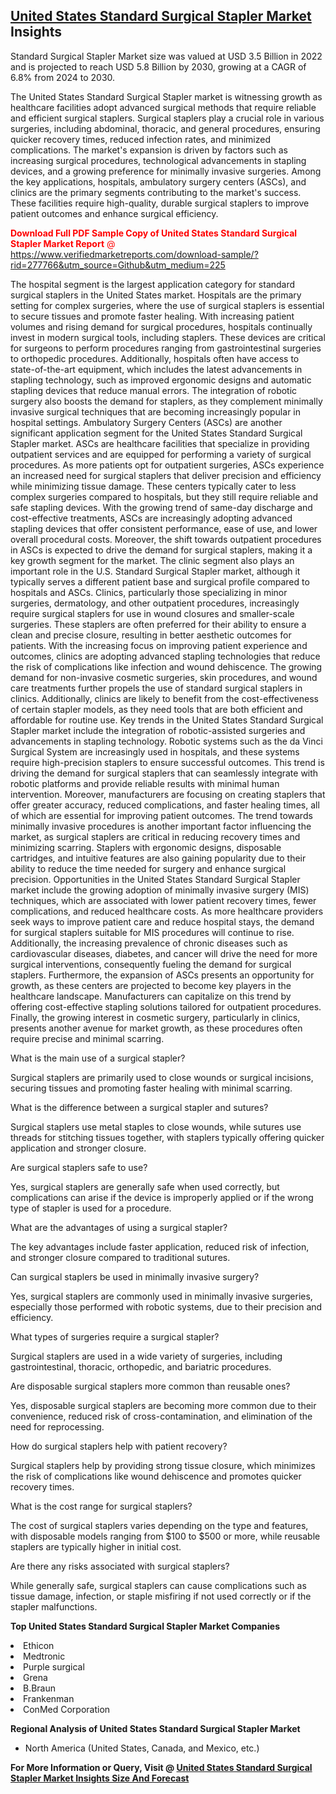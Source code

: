 <h2><a href="https://www.verifiedmarketreports.com/download-sample/?rid=277766&amp;utm_source=Github&amp;utm_medium=225" target="_blank">United States Standard Surgical Stapler Market</a> Insights</h2><p>Standard Surgical Stapler Market size was valued at USD 3.5 Billion in 2022 and is projected to reach USD 5.8 Billion by 2030, growing at a CAGR of 6.8% from 2024 to 2030.</p><p><p>The United States Standard Surgical Stapler market is witnessing growth as healthcare facilities adopt advanced surgical methods that require reliable and efficient surgical staplers. Surgical staplers play a crucial role in various surgeries, including abdominal, thoracic, and general procedures, ensuring quicker recovery times, reduced infection rates, and minimized complications. The market's expansion is driven by factors such as increasing surgical procedures, technological advancements in stapling devices, and a growing preference for minimally invasive surgeries. Among the key applications, hospitals, ambulatory surgery centers (ASCs), and clinics are the primary segments contributing to the market's success. These facilities require high-quality, durable surgical staplers to improve patient outcomes and enhance surgical efficiency. <p><span class=""><span style="color: #ff0000;"><strong>Download Full PDF Sample Copy of United States Standard Surgical Stapler Market Report</strong> @ </span><a href="https://www.verifiedmarketreports.com/download-sample/?rid=277766&amp;utm_source=Github&amp;utm_medium=225" target="_blank">https://www.verifiedmarketreports.com/download-sample/?rid=277766&amp;utm_source=Github&amp;utm_medium=225</a></span></p> The hospital segment is the largest application category for standard surgical staplers in the United States market. Hospitals are the primary setting for complex surgeries, where the use of surgical staplers is essential to secure tissues and promote faster healing. With increasing patient volumes and rising demand for surgical procedures, hospitals continually invest in modern surgical tools, including staplers. These devices are critical for surgeons to perform procedures ranging from gastrointestinal surgeries to orthopedic procedures. Additionally, hospitals often have access to state-of-the-art equipment, which includes the latest advancements in stapling technology, such as improved ergonomic designs and automatic stapling devices that reduce manual errors. The integration of robotic surgery also boosts the demand for staplers, as they complement minimally invasive surgical techniques that are becoming increasingly popular in hospital settings. Ambulatory Surgery Centers (ASCs) are another significant application segment for the United States Standard Surgical Stapler market. ASCs are healthcare facilities that specialize in providing outpatient services and are equipped for performing a variety of surgical procedures. As more patients opt for outpatient surgeries, ASCs experience an increased need for surgical staplers that deliver precision and efficiency while minimizing tissue damage. These centers typically cater to less complex surgeries compared to hospitals, but they still require reliable and safe stapling devices. With the growing trend of same-day discharge and cost-effective treatments, ASCs are increasingly adopting advanced stapling devices that offer consistent performance, ease of use, and lower overall procedural costs. Moreover, the shift towards outpatient procedures in ASCs is expected to drive the demand for surgical staplers, making it a key growth segment for the market. The clinic segment also plays an important role in the U.S. Standard Surgical Stapler market, although it typically serves a different patient base and surgical profile compared to hospitals and ASCs. Clinics, particularly those specializing in minor surgeries, dermatology, and other outpatient procedures, increasingly require surgical staplers for use in wound closures and smaller-scale surgeries. These staplers are often preferred for their ability to ensure a clean and precise closure, resulting in better aesthetic outcomes for patients. With the increasing focus on improving patient experience and outcomes, clinics are adopting advanced stapling technologies that reduce the risk of complications like infection and wound dehiscence. The growing demand for non-invasive cosmetic surgeries, skin procedures, and wound care treatments further propels the use of standard surgical staplers in clinics. Additionally, clinics are likely to benefit from the cost-effectiveness of certain stapler models, as they need tools that are both efficient and affordable for routine use. Key trends in the United States Standard Surgical Stapler market include the integration of robotic-assisted surgeries and advancements in stapling technology. Robotic systems such as the da Vinci Surgical System are increasingly used in hospitals, and these systems require high-precision staplers to ensure successful outcomes. This trend is driving the demand for surgical staplers that can seamlessly integrate with robotic platforms and provide reliable results with minimal human intervention. Moreover, manufacturers are focusing on creating staplers that offer greater accuracy, reduced complications, and faster healing times, all of which are essential for improving patient outcomes. The trend towards minimally invasive procedures is another important factor influencing the market, as surgical staplers are critical in reducing recovery times and minimizing scarring. Staplers with ergonomic designs, disposable cartridges, and intuitive features are also gaining popularity due to their ability to reduce the time needed for surgery and enhance surgical precision. Opportunities in the United States Standard Surgical Stapler market include the growing adoption of minimally invasive surgery (MIS) techniques, which are associated with lower patient recovery times, fewer complications, and reduced healthcare costs. As more healthcare providers seek ways to improve patient care and reduce hospital stays, the demand for surgical staplers suitable for MIS procedures will continue to rise. Additionally, the increasing prevalence of chronic diseases such as cardiovascular diseases, diabetes, and cancer will drive the need for more surgical interventions, consequently fueling the demand for surgical staplers. Furthermore, the expansion of ASCs presents an opportunity for growth, as these centers are projected to become key players in the healthcare landscape. Manufacturers can capitalize on this trend by offering cost-effective stapling solutions tailored for outpatient procedures. Finally, the growing interest in cosmetic surgery, particularly in clinics, presents another avenue for market growth, as these procedures often require precise and minimal scarring. <p>What is the main use of a surgical stapler?</p> <p>Surgical staplers are primarily used to close wounds or surgical incisions, securing tissues and promoting faster healing with minimal scarring.</p> <p>What is the difference between a surgical stapler and sutures?</p> <p>Surgical staplers use metal staples to close wounds, while sutures use threads for stitching tissues together, with staplers typically offering quicker application and stronger closure.</p> <p>Are surgical staplers safe to use?</p> <p>Yes, surgical staplers are generally safe when used correctly, but complications can arise if the device is improperly applied or if the wrong type of stapler is used for a procedure.</p> <p>What are the advantages of using a surgical stapler?</p> <p>The key advantages include faster application, reduced risk of infection, and stronger closure compared to traditional sutures.</p> <p>Can surgical staplers be used in minimally invasive surgery?</p> <p>Yes, surgical staplers are commonly used in minimally invasive surgeries, especially those performed with robotic systems, due to their precision and efficiency.</p> <p>What types of surgeries require a surgical stapler?</p> <p>Surgical staplers are used in a wide variety of surgeries, including gastrointestinal, thoracic, orthopedic, and bariatric procedures.</p> <p>Are disposable surgical staplers more common than reusable ones?</p> <p>Yes, disposable surgical staplers are becoming more common due to their convenience, reduced risk of cross-contamination, and elimination of the need for reprocessing.</p> <p>How do surgical staplers help with patient recovery?</p> <p>Surgical staplers help by providing strong tissue closure, which minimizes the risk of complications like wound dehiscence and promotes quicker recovery times.</p> <p>What is the cost range for surgical staplers?</p> <p>The cost of surgical staplers varies depending on the type and features, with disposable models ranging from $100 to $500 or more, while reusable staplers are typically higher in initial cost.</p> <p>Are there any risks associated with surgical staplers?</p> <p>While generally safe, surgical staplers can cause complications such as tissue damage, infection, or staple misfiring if not used correctly or if the stapler malfunctions.</p></p><p><strong>Top United States Standard Surgical Stapler Market Companies</strong></p><div data-test-id=""><p><li>Ethicon</li><li> Medtronic</li><li> Purple surgical</li><li> Grena</li><li> B.Braun</li><li> Frankenman</li><li> ConMed Corporation</li></p><div><strong>Regional Analysis of&nbsp;United States Standard Surgical Stapler Market</strong></div><ul><li dir="ltr"><p dir="ltr">North America&nbsp;(United States, Canada, and Mexico, etc.)</p></li></ul><p><strong>For More Information or Query, Visit @&nbsp;</strong><strong><a href="https://www.verifiedmarketreports.com/product/standard-surgical-stapler-market/?utm_source=Github&amp;utm_medium=225" target="_blank">United States Standard Surgical Stapler Market Insights Size And Forecast</a></strong></p></div>
